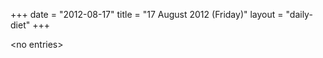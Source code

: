+++
date = "2012-08-17"
title = "17 August 2012 (Friday)"
layout = "daily-diet"
+++


\<no entries\>
